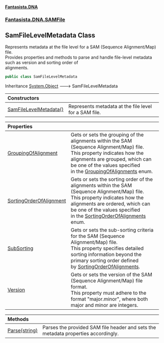 #### [Fantasista.DNA](index.md 'index')
### [Fantasista.DNA.SAMFile](Fantasista.DNA.SAMFile.md 'Fantasista.DNA.SAMFile')

## SamFileLevelMetadata Class

Represents metadata at the file level for a SAM (Sequence Alignment/Map) file.  
Provides properties and methods to parse and handle file-level metadata such as version and sorting order of  
alignments.

```csharp
public class SamFileLevelMetadata
```

Inheritance [System.Object](https://docs.microsoft.com/en-us/dotnet/api/System.Object 'System.Object') &#129106; SamFileLevelMetadata

| Constructors | |
| :--- | :--- |
| [SamFileLevelMetadata()](Fantasista.DNA.SAMFile.SamFileLevelMetadata.SamFileLevelMetadata().md 'Fantasista.DNA.SAMFile.SamFileLevelMetadata.SamFileLevelMetadata()') | Represents metadata at the file level for a SAM file. |

| Properties | |
| :--- | :--- |
| [GroupingOfAlignment](Fantasista.DNA.SAMFile.SamFileLevelMetadata.GroupingOfAlignment.md 'Fantasista.DNA.SAMFile.SamFileLevelMetadata.GroupingOfAlignment') | Gets or sets the grouping of the alignments within the SAM (Sequence Alignment/Map) file.<br/>This property indicates how the alignments are grouped, which can be one of the values specified<br/>in the [GroupingOfAlignments](Fantasista.DNA.SAMFile.SamFileLevelMetadata.GroupingOfAlignments.md 'Fantasista.DNA.SAMFile.SamFileLevelMetadata.GroupingOfAlignments') enum. |
| [SortingOrderOfAlignment](Fantasista.DNA.SAMFile.SamFileLevelMetadata.SortingOrderOfAlignment.md 'Fantasista.DNA.SAMFile.SamFileLevelMetadata.SortingOrderOfAlignment') | Gets or sets the sorting order of the alignments within the SAM (Sequence Alignment/Map) file.<br/>This property indicates how the alignments are ordered, which can be one of the values specified<br/>in the [SortingOrderOfAlignments](Fantasista.DNA.SAMFile.SamFileLevelMetadata.SortingOrderOfAlignments.md 'Fantasista.DNA.SAMFile.SamFileLevelMetadata.SortingOrderOfAlignments') enum. |
| [SubSorting](Fantasista.DNA.SAMFile.SamFileLevelMetadata.SubSorting.md 'Fantasista.DNA.SAMFile.SamFileLevelMetadata.SubSorting') | Gets or sets the sub-sorting criteria for the SAM (Sequence Alignment/Map) file.<br/>This property specifies detailed sorting information beyond the primary sorting order defined<br/>by [SortingOrderOfAlignments](Fantasista.DNA.SAMFile.SamFileLevelMetadata.SortingOrderOfAlignments.md 'Fantasista.DNA.SAMFile.SamFileLevelMetadata.SortingOrderOfAlignments'). |
| [Version](Fantasista.DNA.SAMFile.SamFileLevelMetadata.Version.md 'Fantasista.DNA.SAMFile.SamFileLevelMetadata.Version') | Gets or sets the version of the SAM (Sequence Alignment/Map) file format.<br/>This property must adhere to the format "major.minor", where both major and minor are integers. |

| Methods | |
| :--- | :--- |
| [Parse(string)](Fantasista.DNA.SAMFile.SamFileLevelMetadata.Parse(string).md 'Fantasista.DNA.SAMFile.SamFileLevelMetadata.Parse(string)') | Parses the provided SAM file header and sets the metadata properties accordingly. |
